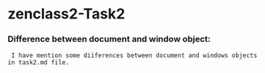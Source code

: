 # zenclass2-Task2

### Difference between document and window object:
   
     I have mention some diiferences between document and windows objects in task2.md file.

